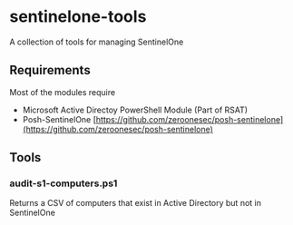 # sentinelone-tools
A collection of tools for managing SentinelOne

## Requirements
Most of the modules require

- Microsoft Active Directoy PowerShell Module (Part of RSAT)
- Posh-SentinelOne [https://github.com/zeroonesec/posh-sentinelone](https://github.com/zeroonesec/posh-sentinelone)

## Tools

### audit-s1-computers.ps1
Returns a CSV of computers that exist in Active Directory but not in SentinelOne
